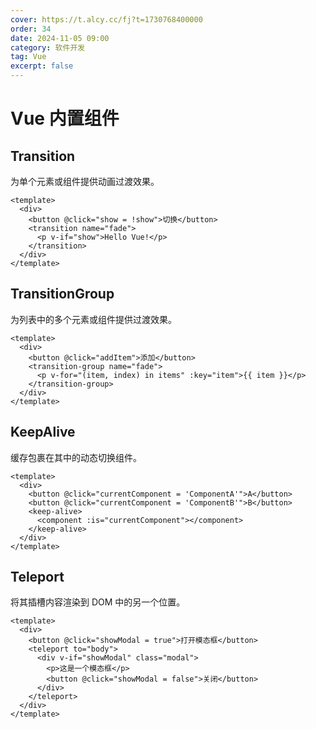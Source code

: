 ```yaml
---
cover: https://t.alcy.cc/fj?t=1730768400000
order: 34
date: 2024-11-05 09:00
category: 软件开发
tag: Vue
excerpt: false
---
```


# Vue 内置组件

## Transition

为单个元素或组件提供动画过渡效果。

```vue
<template>
  <div>
    <button @click="show = !show">切换</button>
    <transition name="fade">
      <p v-if="show">Hello Vue!</p>
    </transition>
  </div>
</template>
```

## TransitionGroup

为列表中的多个元素或组件提供过渡效果。

```vue
<template>
  <div>
    <button @click="addItem">添加</button>
    <transition-group name="fade">
      <p v-for="(item, index) in items" :key="item">{{ item }}</p>
    </transition-group>
  </div>
</template>
```

## KeepAlive

缓存包裹在其中的动态切换组件。

```vue
<template>
  <div>
    <button @click="currentComponent = 'ComponentA'">A</button>
    <button @click="currentComponent = 'ComponentB'">B</button>
    <keep-alive>
      <component :is="currentComponent"></component>
    </keep-alive>
  </div>
</template>
```

## Teleport

将其插槽内容渲染到 DOM 中的另一个位置。

```vue
<template>
  <div>
    <button @click="showModal = true">打开模态框</button>
    <teleport to="body">
      <div v-if="showModal" class="modal">
        <p>这是一个模态框</p>
        <button @click="showModal = false">关闭</button>
      </div>
    </teleport>
  </div>
</template>
```